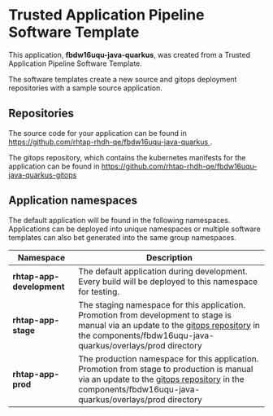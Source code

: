 # Trusted Application Pipeline Software Template

This application, **fbdw16uqu-java-quarkus**, was created from a Trusted Application Pipeline Software Template.

The software templates create a new source and gitops deployment repositories with a sample source application. 

## Repositories

The source code for your application can be found in [https://github.com/rhtap-rhdh-qe/fbdw16uqu-java-quarkus ](https://github.com/rhtap-rhdh-qe/fbdw16uqu-java-quarkus ).
 
The gitops repository, which contains the kubernetes manifests for the application can be found in 
[https://github.com/rhtap-rhdh-qe/fbdw16uqu-java-quarkus-gitops ](https://github.com/rhtap-rhdh-qe/fbdw16uqu-java-quarkus-gitops ) 

## Application namespaces 

The default application will be found in the following namespaces. Applications can be deployed into unique namespaces or multiple software templates can also bet generated into the same group namespaces.  

|  Namespace   |  Description   |  
| -------- | -------- |   
| **rhtap-app-development** | The default application during development. Every build will be deployed to this namespace for testing. | 
| **rhtap-app-stage** | The staging namespace for this application. Promotion from development to stage is manual via an update to the [gitops repository](https://github.com/rhtap-rhdh-qe/fbdw16uqu-java-quarkus-gitops ) in the components/fbdw16uqu-java-quarkus/overlays/prod directory |  
| **rhtap-app-prod** | The production namespace for this application. Promotion from stage to production is manual via an update to the [gitops repository](https://github.com/rhtap-rhdh-qe/fbdw16uqu-java-quarkus-gitops ) in the components/fbdw16uqu-java-quarkus/overlays/prod directory | 